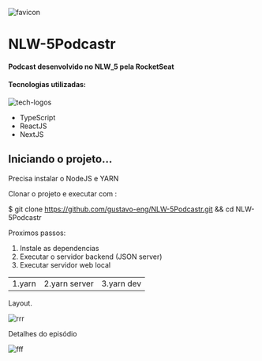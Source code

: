 ![favicon](https://user-images.githubusercontent.com/75026003/184460882-251e87de-4868-4c99-b1c2-215249bfc194.png)

# NLW-5Podcastr

#### Podcast desenvolvido no NLW_5 pela RocketSeat 


<h4>  Tecnologias utilizadas: </h4>


![tech-logos](https://user-images.githubusercontent.com/75026003/184461079-8bfaa5f7-024b-4200-b049-552a02b5cb4c.png)
<ul>
  
  <li>TypeScript</li> 
  <li>ReactJS</li> 
  <li>NextJS</li> 
</ul>


## Iniciando o projeto... 

<p>Precisa instalar o NodeJS e YARN </p>

<p> Clonar  o projeto e executar com : </p>

$ git clone https://github.com/gustavo-eng/NLW-5Podcastr.git && cd NLW-5Podcastr


<p>Proximos passos: </p>
 
<ol>
  <li> Instale as dependencias </li>
  <li> Executar o servidor backend (JSON server)</li>
  <li> Executar servidor web local </li>
</ol>

<table>
  <tr>
    <td> 1.yarn</td>
    <td> 2.yarn server</td>
    <td> 3.yarn dev</td>
  </tr>
</table>

Layout. 


![rrr](https://user-images.githubusercontent.com/75026003/184461852-d0728b27-1b26-4b82-8507-24f8c0162490.png)

Detalhes do episódio

![fff](https://user-images.githubusercontent.com/75026003/184462758-eab2f564-4d75-4100-9fa3-69fda8856df5.png)











